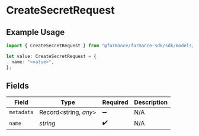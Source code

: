 # CreateSecretRequest

## Example Usage

```typescript
import { CreateSecretRequest } from "@formance/formance-sdk/sdk/models/shared";

let value: CreateSecretRequest = {
  name: "<value>",
};
```

## Fields

| Field                 | Type                  | Required              | Description           |
| --------------------- | --------------------- | --------------------- | --------------------- |
| `metadata`            | Record<string, *any*> | :heavy_minus_sign:    | N/A                   |
| `name`                | *string*              | :heavy_check_mark:    | N/A                   |